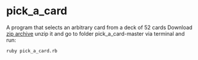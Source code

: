 # pick_a_card
A program that selects an arbitrary card from a deck of 52 cards
Download [zip archive](https://github.com/madmol/pick_a_card/archive/refs/heads/master.zip) unzip it and go to folder pick_a_card-master via terminal and run:

`ruby pick_a_card.rb`
